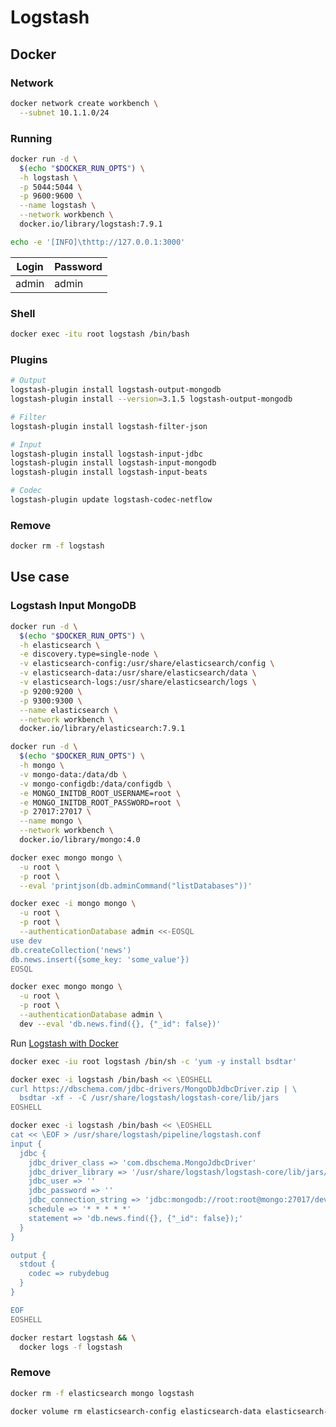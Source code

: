 # Logstash

## Docker

### Network

```sh
docker network create workbench \
  --subnet 10.1.1.0/24
```

### Running

```sh
docker run -d \
  $(echo "$DOCKER_RUN_OPTS") \
  -h logstash \
  -p 5044:5044 \
  -p 9600:9600 \
  --name logstash \
  --network workbench \
  docker.io/library/logstash:7.9.1
```

```sh
echo -e '[INFO]\thttp://127.0.0.1:3000'
```

| Login | Password |
| --- | --- |
| admin | admin |

### Shell

```sh
docker exec -itu root logstash /bin/bash
```

### Plugins

```sh
# Output
logstash-plugin install logstash-output-mongodb
logstash-plugin install --version=3.1.5 logstash-output-mongodb

# Filter
logstash-plugin install logstash-filter-json

# Input
logstash-plugin install logstash-input-jdbc
logstash-plugin install logstash-input-mongodb
logstash-plugin install logstash-input-beats

# Codec
logstash-plugin update logstash-codec-netflow
```

### Remove

```sh
docker rm -f logstash
```

## Use case

### Logstash Input MongoDB

```sh
docker run -d \
  $(echo "$DOCKER_RUN_OPTS") \
  -h elasticsearch \
  -e discovery.type=single-node \
  -v elasticsearch-config:/usr/share/elasticsearch/config \
  -v elasticsearch-data:/usr/share/elasticsearch/data \
  -v elasticsearch-logs:/usr/share/elasticsearch/logs \
  -p 9200:9200 \
  -p 9300:9300 \
  --name elasticsearch \
  --network workbench \
  docker.io/library/elasticsearch:7.9.1
```

```sh
docker run -d \
  $(echo "$DOCKER_RUN_OPTS") \
  -h mongo \
  -v mongo-data:/data/db \
  -v mongo-configdb:/data/configdb \
  -e MONGO_INITDB_ROOT_USERNAME=root \
  -e MONGO_INITDB_ROOT_PASSWORD=root \
  -p 27017:27017 \
  --name mongo \
  --network workbench \
  docker.io/library/mongo:4.0
```

```sh
docker exec mongo mongo \
  -u root \
  -p root \
  --eval 'printjson(db.adminCommand("listDatabases"))'

docker exec -i mongo mongo \
  -u root \
  -p root \
  --authenticationDatabase admin <<-EOSQL
use dev
db.createCollection('news')
db.news.insert({some_key: 'some_value'})
EOSQL

docker exec mongo mongo \
  -u root \
  -p root \
  --authenticationDatabase admin \
  dev --eval 'db.news.find({}, {"_id": false})'
```

Run [Logstash with Docker](#running)

```sh
docker exec -iu root logstash /bin/sh -c 'yum -y install bsdtar'
```

```sh
docker exec -i logstash /bin/bash << \EOSHELL
curl https://dbschema.com/jdbc-drivers/MongoDbJdbcDriver.zip | \
  bsdtar -xf - -C /usr/share/logstash/logstash-core/lib/jars
EOSHELL
```

```sh
docker exec -i logstash /bin/bash << \EOSHELL
cat << \EOF > /usr/share/logstash/pipeline/logstash.conf
input {
  jdbc {
    jdbc_driver_class => 'com.dbschema.MongoJdbcDriver'
    jdbc_driver_library => '/usr/share/logstash/logstash-core/lib/jars/mongojdbc2.3.jar'
    jdbc_user => ''
    jdbc_password => ''
    jdbc_connection_string => 'jdbc:mongodb://root:root@mongo:27017/dev?authSource=admin'
    schedule => '* * * * *'
    statement => 'db.news.find({}, {"_id": false});'
  }
}

output {
  stdout {
    codec => rubydebug
  }
}

EOF
EOSHELL
```

```sh
docker restart logstash && \
  docker logs -f logstash
```

### Remove

```sh
docker rm -f elasticsearch mongo logstash

docker volume rm elasticsearch-config elasticsearch-data elasticsearch-logs mongo-data mongo-configdb
```

<!-- ###

```
# CLASSPATH $CLASSPATH:/usr/lib/jvm/java-1.8.0-openjdk-1.8.0.191.b12-1.el7_6.x86_64/jre/lib

com.dbschema.MongoJdbcDriver
mongojdbc1.2.jar

# https://github.com/rmmenezes/prototipo-arq-mononitoramento
# https://github.com/rizkisamsul/workshop-kazee/tree/8171107a0ebd073ae7caafa7dd4551451dd648e9/docker/driver/MongoDbJdbcDriver

# MongoDB
( cd /usr/share/logstash/logstash-core/lib/jars && curl -O https://search.maven.org/remotecontent?filepath=org/mongodb/mongodb-jdbc/1.0.0/mongodb-jdbc-1.0.0.jar )

# https://repo1.maven.org/maven2/org/mongodb/mongo-java-driver/3.8.2/mongo-java-driver-3.8.2.jar

# SQL Server
# COPY sqljdbc42.jar /usr/share/logstash/logstash-core/lib/jars/sqljdbc42.jar

# MySQL
# curl -L https://dev.mysql.com/get/Downloads/Connector-J/mysql-connector-java-5.1.49.tar.gz | tar -xzC /opt/nifi/nifi-current/lib mysql-connector-java-5.1.49/mysql-connector-java-5.1.49.jar --strip-components 1

# COPY mysql-connector-java-5.1.36-bin.jar /usr/share/logstash/logstash-core/lib/jars/mysql-connector-java-5.1.36-bin.jar
``` -->

<!--
# docker exec mongo mongo \
#   -u root \
#   -p root \
#   --eval 'printjson(db.serverStatus())'

docker exec mongo mongo \
  -u root \
  -p root \
  --authenticationDatabase admin \
  --eval 'db.createUser({user: "dev", pwd: "dev", roles:[{role: "readWrite", db: "dev"}]})'

docker exec mongo mongo \
  -u dev \
  -p dev \
  --authenticationDatabase dev \
  dev --eval 'db.system.users.find({}, {"_id" : 1})'

docker exec mongo mongo \
  -u dev \
  -p dev \
  --authenticationDatabase dev \
  --eval 'db.getUsers()'

docker exec mongo mongo \
  -u dev \
  -p dev \
  --authenticationDatabase dev \
  --eval 'printjson(db.getCollectionNames())'

docker exec mongo mongo \
  -u dev \
  -p dev \
  --authenticationDatabase dev \
  --eval 'db.news.find({}, {"_id": false})'

# docker exec mongo mongo \
#   -u dev \
#   -p dev \
#   dev --eval 'rs.status()'

# docker exec mongo mongo \
#   -u root \
#   -p root \
#   dev --eval 'db.createCollection("news")'

# docker exec mongo mongo \
#   -u root \
#   -p root \
#   dev --eval 'db.news.createIndex({"bucketId": 1})'
-->
